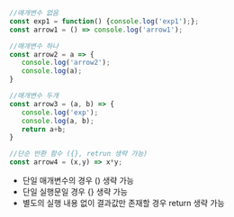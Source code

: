 ```javascript
//매개변수 없음
const exp1 = function() {console.log('exp1');};
const arrow1 = () => console.log('arrow1');

//매개변수 하나
const arrow2 = a => {
   console.log('arrow2');
   console.log(a);
}

//매개변수 두개
const arrow3 = (a, b) => {
   console.log('exp');
   console.log(a, b);
   return a+b;
}

//단순 반환 함수 ({}, retrun 생략 가능)
const arrow4 = (x,y) => x*y;
```
- 단일 매개변수의 경우 () 생략 가능
- 단일 실행문일 경우 {} 생략 가능
- 별도의 실행 내용 없이 결과값만 존재할 경우 return 생략 가능
